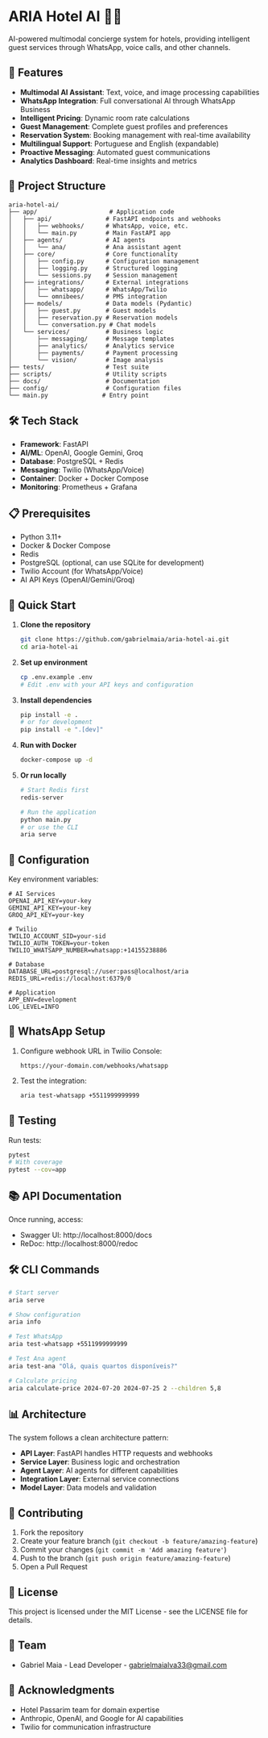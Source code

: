 # ARIA Hotel AI 🏨🤖

AI-powered multimodal concierge system for hotels, providing intelligent guest services through WhatsApp, voice calls, and other channels.

## 🚀 Features

- **Multimodal AI Assistant**: Text, voice, and image processing capabilities
- **WhatsApp Integration**: Full conversational AI through WhatsApp Business
- **Intelligent Pricing**: Dynamic room rate calculations
- **Guest Management**: Complete guest profiles and preferences
- **Reservation System**: Booking management with real-time availability
- **Multilingual Support**: Portuguese and English (expandable)
- **Proactive Messaging**: Automated guest communications
- **Analytics Dashboard**: Real-time insights and metrics

## 📁 Project Structure

```
aria-hotel-ai/
├── app/                    # Application code
│   ├── api/               # FastAPI endpoints and webhooks
│   │   ├── webhooks/      # WhatsApp, voice, etc.
│   │   └── main.py        # Main FastAPI app
│   ├── agents/            # AI agents
│   │   └── ana/           # Ana assistant agent
│   ├── core/              # Core functionality
│   │   ├── config.py      # Configuration management
│   │   ├── logging.py     # Structured logging
│   │   └── sessions.py    # Session management
│   ├── integrations/      # External integrations
│   │   ├── whatsapp/      # WhatsApp/Twilio
│   │   └── omnibees/      # PMS integration
│   ├── models/            # Data models (Pydantic)
│   │   ├── guest.py       # Guest models
│   │   ├── reservation.py # Reservation models
│   │   └── conversation.py # Chat models
│   └── services/          # Business logic
│       ├── messaging/     # Message templates
│       ├── analytics/     # Analytics service
│       ├── payments/      # Payment processing
│       └── vision/        # Image analysis
├── tests/                 # Test suite
├── scripts/               # Utility scripts
├── docs/                  # Documentation
├── config/                # Configuration files
└── main.py               # Entry point
```

## 🛠️ Tech Stack

- **Framework**: FastAPI
- **AI/ML**: OpenAI, Google Gemini, Groq
- **Database**: PostgreSQL + Redis
- **Messaging**: Twilio (WhatsApp/Voice)
- **Container**: Docker + Docker Compose
- **Monitoring**: Prometheus + Grafana

## 📋 Prerequisites

- Python 3.11+
- Docker & Docker Compose
- Redis
- PostgreSQL (optional, can use SQLite for development)
- Twilio Account (for WhatsApp/Voice)
- AI API Keys (OpenAI/Gemini/Groq)

## 🚀 Quick Start

1. **Clone the repository**
   ```bash
   git clone https://github.com/gabrielmaia/aria-hotel-ai.git
   cd aria-hotel-ai
   ```

2. **Set up environment**
   ```bash
   cp .env.example .env
   # Edit .env with your API keys and configuration
   ```

3. **Install dependencies**
   ```bash
   pip install -e .
   # or for development
   pip install -e ".[dev]"
   ```

4. **Run with Docker**
   ```bash
   docker-compose up -d
   ```

5. **Or run locally**
   ```bash
   # Start Redis first
   redis-server
   
   # Run the application
   python main.py
   # or use the CLI
   aria serve
   ```

## 🔧 Configuration

Key environment variables:

```env
# AI Services
OPENAI_API_KEY=your-key
GEMINI_API_KEY=your-key
GROQ_API_KEY=your-key

# Twilio
TWILIO_ACCOUNT_SID=your-sid
TWILIO_AUTH_TOKEN=your-token
TWILIO_WHATSAPP_NUMBER=whatsapp:+14155238886

# Database
DATABASE_URL=postgresql://user:pass@localhost/aria
REDIS_URL=redis://localhost:6379/0

# Application
APP_ENV=development
LOG_LEVEL=INFO
```

## 📱 WhatsApp Setup

1. Configure webhook URL in Twilio Console:
   ```
   https://your-domain.com/webhooks/whatsapp
   ```

2. Test the integration:
   ```bash
   aria test-whatsapp +5511999999999
   ```

## 🧪 Testing

Run tests:
```bash
pytest
# With coverage
pytest --cov=app
```

## 📚 API Documentation

Once running, access:
- Swagger UI: http://localhost:8000/docs
- ReDoc: http://localhost:8000/redoc

## 🛠️ CLI Commands

```bash
# Start server
aria serve

# Show configuration
aria info

# Test WhatsApp
aria test-whatsapp +5511999999999

# Test Ana agent
aria test-ana "Olá, quais quartos disponíveis?"

# Calculate pricing
aria calculate-price 2024-07-20 2024-07-25 2 --children 5,8
```

## 📊 Architecture

The system follows a clean architecture pattern:

- **API Layer**: FastAPI handles HTTP requests and webhooks
- **Service Layer**: Business logic and orchestration
- **Agent Layer**: AI agents for different capabilities
- **Integration Layer**: External service connections
- **Model Layer**: Data models and validation

## 🤝 Contributing

1. Fork the repository
2. Create your feature branch (`git checkout -b feature/amazing-feature`)
3. Commit your changes (`git commit -m 'Add amazing feature'`)
4. Push to the branch (`git push origin feature/amazing-feature`)
5. Open a Pull Request

## 📝 License

This project is licensed under the MIT License - see the LICENSE file for details.

## 👥 Team

- Gabriel Maia - Lead Developer - [gabrielmaialva33@gmail.com](mailto:gabrielmaialva33@gmail.com)

## 🙏 Acknowledgments

- Hotel Passarim team for domain expertise
- Anthropic, OpenAI, and Google for AI capabilities
- Twilio for communication infrastructure

